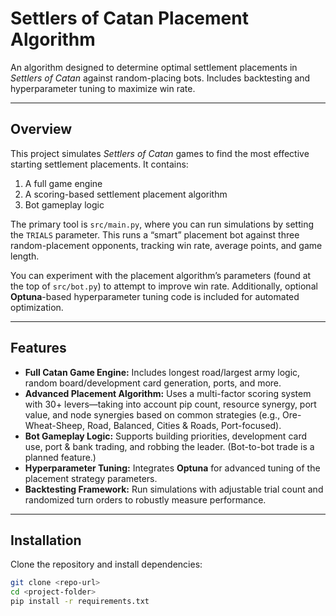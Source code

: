 # Settlers of Catan Placement Algorithm

An algorithm designed to determine optimal settlement placements in *Settlers of Catan* against random-placing bots. Includes backtesting and hyperparameter tuning to maximize win rate.

---

## Overview

This project simulates *Settlers of Catan* games to find the most effective starting settlement placements. It contains:
1. A full game engine
2. A scoring-based settlement placement algorithm
3. Bot gameplay logic

The primary tool is `src/main.py`, where you can run simulations by setting the `TRIALS` parameter. This runs a “smart” placement bot against three random-placement opponents, tracking win rate, average points, and game length.

You can experiment with the placement algorithm’s parameters (found at the top of `src/bot.py`) to attempt to improve win rate. Additionally, optional **Optuna**-based hyperparameter tuning code is included for automated optimization.

---

## Features

- **Full Catan Game Engine:** Includes longest road/largest army logic, random board/development card generation, ports, and more.
- **Advanced Placement Algorithm:** Uses a multi-factor scoring system with 30+ levers—taking into account pip count, resource synergy, port value, and node synergies based on common strategies (e.g., Ore-Wheat-Sheep, Road, Balanced, Cities & Roads, Port-focused).
- **Bot Gameplay Logic:** Supports building priorities, development card use, port & bank trading, and robbing the leader. (Bot-to-bot trade is a planned feature.)
- **Hyperparameter Tuning:** Integrates **Optuna** for advanced tuning of the placement strategy parameters.
- **Backtesting Framework:** Run simulations with adjustable trial count and randomized turn orders to robustly measure performance.

---

## Installation

Clone the repository and install dependencies:
```bash
git clone <repo-url>
cd <project-folder>
pip install -r requirements.txt
